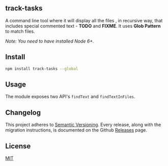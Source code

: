 ## track-tasks

A command line tool where it will display all the files , in recursive way, that includes special commented text - **TODO** and **FIXME**. It uses **Glob Pattern** to match files.

*Note: You need to have installed Node 6+.*

## Install

```bash
npm install track-tasks --global
```

## Usage

The module exposes two API's `findText` and `findTextInFiles`.


## Changelog

This project adheres to [Semantic Versioning](http://semver.org/).
Every release, along with the migration instructions, is documented on the Github [Releases](https://github.com/denniscual/find-text/releases) page.

## License

[MIT](https://opensource.org/licenses/MIT)

